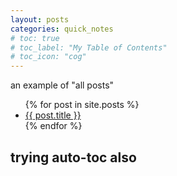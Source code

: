 ```yaml
---
layout: posts
categories: quick_notes
# toc: true
# toc_label: "My Table of Contents"
# toc_icon: "cog"
---
```


an example of "all posts"

<ul>
  {% for post in site.posts %}
    <li>
      <a href="{{ post.url }}">{{ post.title }}</a>
    </li>
  {% endfor %}
</ul>

## trying auto-toc also